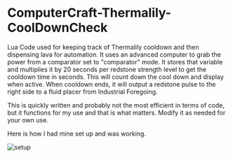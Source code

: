 # ComputerCraft-Thermalily-CoolDownCheck
Lua Code used for keeping track of Thermalily cooldown and then dispensing lava for automation. It uses an advanced computer to grab the power from a comparator set to "comparator" mode. 
It stores that variable and multiplies it by 20 seconds per redstone strength level to get the cooldown time in seconds.
This will count down the cool down and display when active. When cooldown ends, it will output a redstone pulse to the right side to a fluid placer from Industrial Foregoing.

This is quickly written and probably not the most efficient in terms of code, but it functions for my use and that is what matters. Modify it as needed for your own use.


Here is how I had mine set up and was working.

![setup](ComputerSteup.png)
